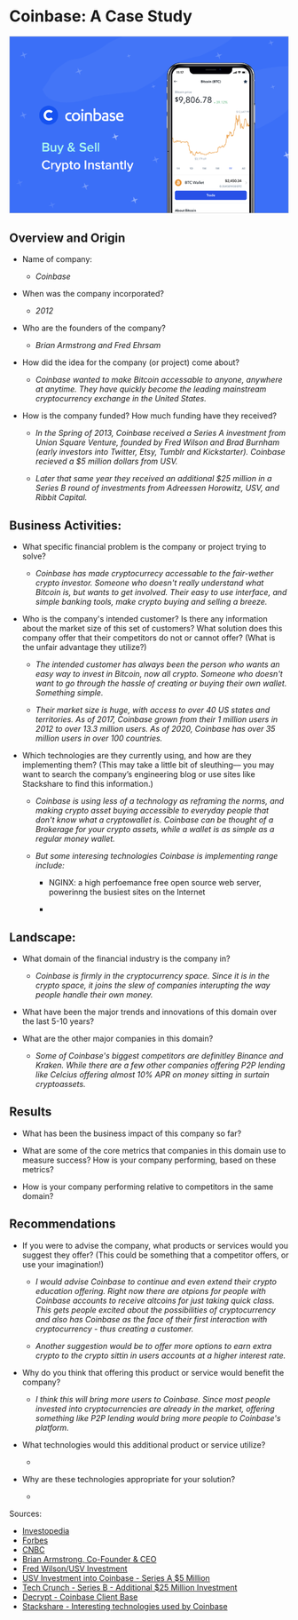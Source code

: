 # Coinbase: A Case Study

![Cointbase](Coinbase_01.png)

## Overview and Origin

- Name of company:

  - _Coinbase_

- When was the company incorporated?

  - _2012_

- Who are the founders of the company?

  - _Brian Armstrong and Fred Ehrsam_

- How did the idea for the company (or project) come about?

  - _Coinbase wanted to make Bitcoin accessable to anyone, anywhere at anytime. They have quickly become the leading mainstream cryptocurrency exchange in the United States._

- How is the company funded? How much funding have they received?

  - _In the Spring of 2013, Coinbase received a Series A investment from Union Square Venture, founded by Fred Wilson and Brad Burnham (early investors into Twitter, Etsy, Tumblr and Kickstarter). Coinbase recieved a $5 million dollars from USV._

  - _Later that same year they received an additional $25 million in a Series B round of investments from Adreessen Horowitz, USV, and Ribbit Capital._

## Business Activities:

- What specific financial problem is the company or project trying to solve?

  - _Coinbase has made cryptocurrecy accessable to the fair-wether crypto investor. Someone who doesn't really understand what Bitcoin is, but wants to get involved. Their easy to use interface, and simple banking tools, make crypto buying and selling a breeze._

- Who is the company's intended customer? Is there any information about the market size of this set of customers?
  What solution does this company offer that their competitors do not or cannot offer? (What is the unfair advantage they utilize?)

  - _The intended customer has always been the person who wants an easy way to invest in Bitcoin, now all crypto. Someone who doesn't want to go through the hassle of creating or buying their own wallet. Something simple._

  - _Their market size is huge, with access to over 40 US states and territories. As of 2017, Coinbase grown from their 1 million users in 2012 to over 13.3 million users. As of 2020, Coinbase has over 35 million users in over 100 countries._

- Which technologies are they currently using, and how are they implementing them? (This may take a little bit of sleuthing–– you may want to search the company’s engineering blog or use sites like Stackshare to find this information.)

  - _Coinbase is using less of a technology as reframing the norms, and making crypto asset buying accessible to everyday people that don't know what a cryptowallet is. Coinbase can be thought of a Brokerage for your crypto assets, while a wallet is as simple as a regular money wallet._

  - _But some interesing technologies Coinbase is implementing range include:_

    - NGINX: a high perfoemance free open source web server, powerinng the busiest sites on the Internet

    -

## Landscape:

- What domain of the financial industry is the company in?

  - _Coinbase is firmly in the cryptocurrency space. Since it is in the crypto space, it joins the slew of companies interupting the way people handle their own money._

- What have been the major trends and innovations of this domain over the last 5-10 years?

- What are the other major companies in this domain?

  - _Some of Coinbase's biggest competitors are definitley Binance and Kraken. While there are a few other companies offering P2P lending like Celcius offering almost 10% APR on money sitting in surtain cryptoassets._

## Results

- What has been the business impact of this company so far?

- What are some of the core metrics that companies in this domain use to measure success? How is your company performing, based on these metrics?

- How is your company performing relative to competitors in the same domain?

## Recommendations

- If you were to advise the company, what products or services would you suggest they offer? (This could be something that a competitor offers, or use your imagination!)

  - _I would advise Coinbase to continue and even extend their crypto education offering. Right now there are otpions for people with Coinbase accounts to receive altcoins for just taking quick class. This gets people excited about the possibilities of cryptocurrency and also has Coinbase as the face of their first interaction with cryptocurrency - thus creating a customer._

  - _Another suggestion would be to offer more options to earn extra crypto to the crypto sittin in users accounts at a higher interest rate._

- Why do you think that offering this product or service would benefit the company?

  - _I think this will bring more users to Coinbase. Since most people invested into cryptocurrencies are already in the market, offering something like P2P lending would bring more people to Coinbase's platform._

- What technologies would this additional product or service utilize?

  -

- Why are these technologies appropriate for your solution?

  -

Sources:

- [Investopedia](https://www.investopedia.com/tech/Coinbase-what-it-and-how-do-you-use-it/)
- [Forbes](https://www.forbes.com/companies/Coinbase/?sh=632e5d0a699f)
- [CNBC](https://www.cnbc.com/2020/12/17/largest-us-cryptocurrency-exchange-Coinbase-files-for-ipo-as-bitcoin-soars-past-23000.html)
- [Brian Armstrong, Co-Founder & CEO](https://blog.Coinbase.com/Coinbase-is-a-mission-focused-company-af882df8804)
- [Fred Wilson/USV Investment](coindesk.com/company/union-square-ventures)
- [USV Investment into Coinbase - Series A $5 Million](https://www.usv.com/writing/2013/05/Coinbase/)
- [Tech Crunch - Series B - Additional $25 Million Investment](https://techcrunch.com/2013/12/12/Coinbase-raises-25m-from-andreessen-horowitz-to-build-its-bitcoin-wallet-and-merchant-services/)
- [Decrypt - Coinbase Client Base](https://decrypt.co/36762/Coinbase-client-base-up-again-to-35-million-report)
- [Stackshare - Interesting technologies used by Coinbase](https://stackshare.io/coinbase/coinbase)
